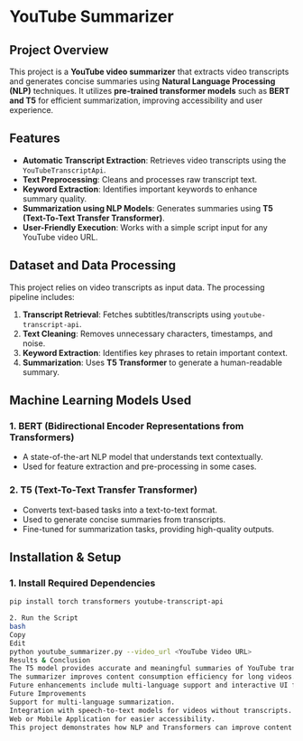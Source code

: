 # YouTube Summarizer

## Project Overview
This project is a **YouTube video summarizer** that extracts video transcripts and generates concise summaries using **Natural Language Processing (NLP)** techniques. It utilizes **pre-trained transformer models** such as **BERT and T5** for efficient summarization, improving accessibility and user experience.

## Features
- **Automatic Transcript Extraction**: Retrieves video transcripts using the `YouTubeTranscriptApi`.
- **Text Preprocessing**: Cleans and processes raw transcript text.
- **Keyword Extraction**: Identifies important keywords to enhance summary quality.
- **Summarization using NLP Models**: Generates summaries using **T5 (Text-To-Text Transfer Transformer)**.
- **User-Friendly Execution**: Works with a simple script input for any YouTube video URL.

## Dataset and Data Processing
This project relies on video transcripts as input data. The processing pipeline includes:
1. **Transcript Retrieval**: Fetches subtitles/transcripts using `youtube-transcript-api`.
2. **Text Cleaning**: Removes unnecessary characters, timestamps, and noise.
3. **Keyword Extraction**: Identifies key phrases to retain important context.
4. **Summarization**: Uses **T5 Transformer** to generate a human-readable summary.

## Machine Learning Models Used
### **1. BERT (Bidirectional Encoder Representations from Transformers)**
- A state-of-the-art NLP model that understands text contextually.
- Used for feature extraction and pre-processing in some cases.

### **2. T5 (Text-To-Text Transfer Transformer)**
- Converts text-based tasks into a text-to-text format.
- Used to generate concise summaries from transcripts.
- Fine-tuned for summarization tasks, providing high-quality outputs.

## Installation & Setup
### **1. Install Required Dependencies**
```bash
pip install torch transformers youtube-transcript-api

2. Run the Script
bash
Copy
Edit
python youtube_summarizer.py --video_url <YouTube Video URL>
Results & Conclusion
The T5 model provides accurate and meaningful summaries of YouTube transcripts.
The summarizer improves content consumption efficiency for long videos.
Future enhancements include multi-language support and interactive UI for better usability.
Future Improvements
Support for multi-language summarization.
Integration with speech-to-text models for videos without transcripts.
Web or Mobile Application for easier accessibility.
This project demonstrates how NLP and Transformers can improve content accessibility and information retrieval in video-based platforms.


